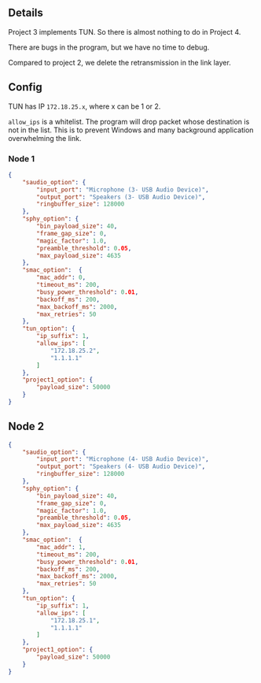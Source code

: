 ## Details

Project 3 implements TUN. So there is almost nothing to do in Project 4.

There are bugs in the program, but we have no time to debug.

Compared to project 2, we delete the retransmission in the link layer.

## Config

TUN has IP `172.18.25.x`, where x can be 1 or 2.

`allow_ips` is a whitelist. The program will drop packet whose destination is not in the list.
This is to prevent Windows and many background application overwhelming the link.

### Node 1

```json
{
    "saudio_option": {
        "input_port": "Microphone (3- USB Audio Device)",
        "output_port": "Speakers (3- USB Audio Device)",
        "ringbuffer_size": 128000
    },
    "sphy_option": {
        "bin_payload_size": 40,
        "frame_gap_size": 0,
        "magic_factor": 1.0,
        "preamble_threshold": 0.05,
        "max_payload_size": 4635
    },
    "smac_option":  {
        "mac_addr": 0,
        "timeout_ms": 200,
        "busy_power_threshold": 0.01,
        "backoff_ms": 200,
        "max_backoff_ms": 2000,
        "max_retries": 50
    },
    "tun_option": {
        "ip_suffix": 1,
        "allow_ips": [
            "172.18.25.2",
            "1.1.1.1"
        ]
    },
    "project1_option": {
        "payload_size": 50000
    }
}
```

## Node 2

```json
{
    "saudio_option": {
        "input_port": "Microphone (4- USB Audio Device)",
        "output_port": "Speakers (4- USB Audio Device)",
        "ringbuffer_size": 128000
    },
    "sphy_option": {
        "bin_payload_size": 40,
        "frame_gap_size": 0,
        "magic_factor": 1.0,
        "preamble_threshold": 0.05,
        "max_payload_size": 4635
    },
    "smac_option":  {
        "mac_addr": 1,
        "timeout_ms": 200,
        "busy_power_threshold": 0.01,
        "backoff_ms": 200,
        "max_backoff_ms": 2000,
        "max_retries": 50
    },
    "tun_option": {
        "ip_suffix": 1,
        "allow_ips": [
            "172.18.25.1",
            "1.1.1.1"
        ]
    },
    "project1_option": {
        "payload_size": 50000
    }
}
```
